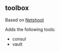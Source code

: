 ## toolbox

Based on [Netshoot](https://github.com/nicolaka/netshoot)

Adds the following tools:

- consul
- vault
